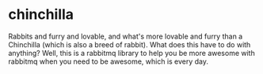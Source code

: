 chinchilla
==========

Rabbits and furry and lovable, and what's more lovable and furry than a Chinchilla (which is also a breed of rabbit).
What does this have to do with anything? Well, this is a rabbitmq library to help you be more awesome with rabbitmq
when you need to be awesome, which is every day.